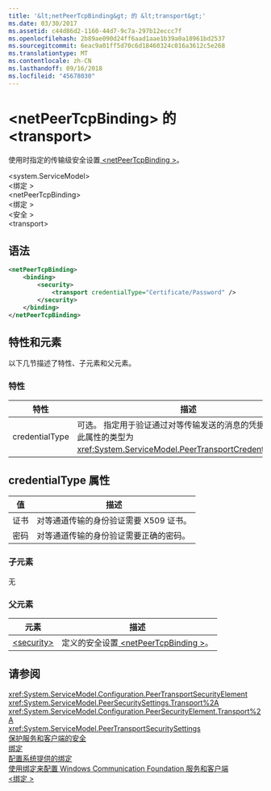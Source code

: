 ```yaml
---
title: '&lt;netPeerTcpBinding&gt; 的 &lt;transport&gt;'
ms.date: 03/30/2017
ms.assetid: c44d86d2-1160-44d7-9c7a-297b12eccc7f
ms.openlocfilehash: 2b89ae090d24ff6aad1aae1b39a0a18961bd2537
ms.sourcegitcommit: 6eac9a01ff5d70c6d18460324c016a3612c5e268
ms.translationtype: MT
ms.contentlocale: zh-CN
ms.lasthandoff: 09/16/2018
ms.locfileid: "45678030"
---
```

# <a name="lttransportgt-of-ltnetpeertcpbindinggt"></a>&lt;netPeerTcpBinding&gt; 的 &lt;transport&gt;
使用时指定的传输级安全设置[ \<netPeerTcpBinding >](../../../../../docs/framework/configure-apps/file-schema/wcf/netpeertcpbinding.md)。  
  
 \<system.ServiceModel>  
\<绑定 >  
\<netPeerTcpBinding>  
\<绑定 >  
\<安全 >  
\<transport>  
  
## <a name="syntax"></a>语法  
  
```xml  
<netPeerTcpBinding>  
    <binding>  
        <security>  
            <transport credentialType="Certificate/Password" />  
        </security>         
    </binding>  
</netPeerTcpBinding>  
```  
  
## <a name="attributes-and-elements"></a>特性和元素  
 以下几节描述了特性、子元素和父元素。  
  
### <a name="attributes"></a>特性  
  
|特性|描述|  
|---------------|-----------------|  
|credentialType|可选。 指定用于验证通过对等传输发送的消息的凭据的类型。 此属性的类型为 <xref:System.ServiceModel.PeerTransportCredentialType>。|  
  
## <a name="credentialtype-attribute"></a>credentialType 属性  
  
|值|描述|  
|-----------|-----------------|  
|证书|对等通道传输的身份验证需要 X509 证书。|  
|密码|对等通道传输的身份验证需要正确的密码。|  
  
### <a name="child-elements"></a>子元素  
 无  
  
### <a name="parent-elements"></a>父元素  
  
|元素|描述|  
|-------------|-----------------|  
|[\<security>](../../../../../docs/framework/configure-apps/file-schema/wcf/security-of-netpeerbinding.md)|定义的安全设置[ \<netPeerTcpBinding >](../../../../../docs/framework/configure-apps/file-schema/wcf/netpeertcpbinding.md)。|  
  
## <a name="see-also"></a>请参阅  
 <xref:System.ServiceModel.Configuration.PeerTransportSecurityElement>  
 <xref:System.ServiceModel.PeerSecuritySettings.Transport%2A>  
 <xref:System.ServiceModel.Configuration.PeerSecurityElement.Transport%2A>  
 <xref:System.ServiceModel.PeerTransportSecuritySettings>  
 [保护服务和客户端的安全](../../../../../docs/framework/wcf/feature-details/securing-services-and-clients.md)  
 [绑定](../../../../../docs/framework/wcf/bindings.md)  
 [配置系统提供的绑定](../../../../../docs/framework/wcf/feature-details/configuring-system-provided-bindings.md)  
 [使用绑定来配置 Windows Communication Foundation 服务和客户端](https://msdn.microsoft.com/library/bd8b277b-932f-472f-a42a-b02bb5257dfb)  
 [\<绑定 >](../../../../../docs/framework/misc/binding.md)
